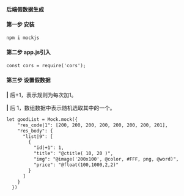 #### 后端假数据生成

#### 第一步 安装

```html
npm i mockjs
```

#### 第二步 app.js引入

```html
const cors = require('cors');
```

#### 第三步 设置假数据

**|** 后+1，表示规则为每次加1。

**|** 后 1，数组数据中表示随机选取其中的一个。

```html
let goodList = Mock.mock({
    "res_code|1": [200, 200, 200, 200, 200, 200, 200, 201],
    "res_body": {
      "list|9": [
        {
          "id|+1": 1,
          "title": "@ctitle( 10, 20 )",
          "img": "@image('200x100', @color, #FFF, png, @word)",
          "price": "@float(100,1000,2,2)"
        }
      ]
    }
  })
```

